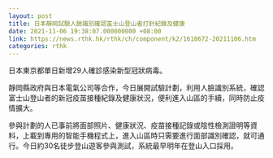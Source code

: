 ```yaml
---
layout: post
title: 日本靜岡試驗人臉識別確認富士山登山者打針紀錄及健康
date: 2021-11-06 19:38:07.000000000 +08:00
link: https://news.rthk.hk/rthk/ch/component/k2/1618672-20211106.htm
categories: rthk
---
```


日本東京都單日新增29人確診感染新型冠狀病毒。

靜岡縣政府與日本電氣公司等合作，今日展開試驗計劃，利用人臉識別系統，確認富士山登山者的新冠疫苗接種紀錄及健康狀況，便利進入山區的手續，同時防止疫情擴大。

參與計劃的人已事前將面部照片、健康狀況、疫苗接種記錄或陰性檢測證明等資料，上載到專用的智能手機程式上，進入山區時只需要進行面部識別確認，就可通行。今日約30名徒步登山遊客參與測試，系統最早明年在登山入口採用。
